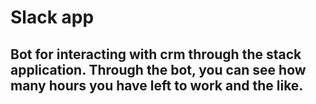 # Slack app

## Bot for interacting with crm through the stack application. Through the bot, you can see how many hours you have left to work and the like.
